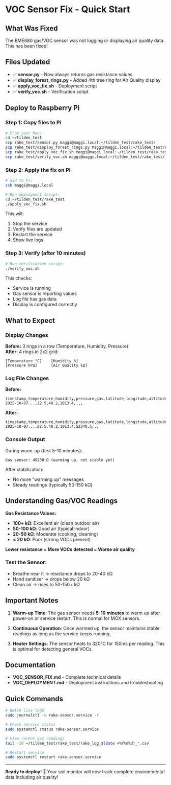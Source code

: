 # VOC Sensor Fix - Quick Start

## What Was Fixed
The BME680 gas/VOC sensor was not logging or displaying air quality data. This has been fixed!

## Files Updated
- ✅ **sensor.py** - Now always returns gas resistance values
- ✅ **display_forest_rings.py** - Added 4th tree ring for Air Quality display
- ✅ **apply_voc_fix.sh** - Deployment script
- ✅ **verify_voc.sh** - Verification script

## Deploy to Raspberry Pi

### Step 1: Copy files to Pi
```bash
# From your Mac:
cd ~/tilden_test
scp rake_test/sensor.py maggi@maggi.local:~/tilden_test/rake_test/
scp rake_test/display_forest_rings.py maggi@maggi.local:~/tilden_test/rake_test/
scp rake_test/apply_voc_fix.sh maggi@maggi.local:~/tilden_test/rake_test/
scp rake_test/verify_voc.sh maggi@maggi.local:~/tilden_test/rake_test/
```

### Step 2: Apply the fix on Pi
```bash
# SSH to Pi:
ssh maggi@maggi.local

# Run deployment script:
cd ~/tilden_test/rake_test
./apply_voc_fix.sh
```

This will:
1. Stop the service
2. Verify files are updated
3. Restart the service
4. Show live logs

### Step 3: Verify (after 10 minutes)
```bash
# Run verification script:
./verify_voc.sh
```

This checks:
- Service is running
- Gas sensor is reporting values
- Log file has gas data
- Display is configured correctly

## What to Expect

### Display Changes
**Before:** 3 rings in a row (Temperature, Humidity, Pressure)  
**After:** 4 rings in 2x2 grid:
```
[Temperature °C]    [Humidity %]
[Pressure hPa]      [Air Quality kΩ]
```

### Log File Changes
**Before:**
```csv
timestamp,temperature,humidity,pressure,gas,latitude,longitude,altitude
2025-10-07...,22.5,48.2,1013.4,,,,
```

**After:**
```csv
timestamp,temperature,humidity,pressure,gas,latitude,longitude,altitude
2025-10-07...,22.5,48.2,1013.4,52340.5,,,
```

### Console Output
During warm-up (first 5-10 minutes):
```
Gas sensor: 45230 Ω (warming up, not stable yet)
```

After stabilization:
- No more "warming up" messages
- Steady readings (typically 50-150 kΩ)

## Understanding Gas/VOC Readings

**Gas Resistance Values:**
- **100+ kΩ**: Excellent air (clean outdoor air)
- **50-100 kΩ**: Good air (typical indoor)
- **20-50 kΩ**: Moderate (cooking, cleaning)
- **< 20 kΩ**: Poor (strong VOCs present)

**Lower resistance = More VOCs detected = Worse air quality**

### Test the Sensor:
- Breathe near it → resistance drops to 20-40 kΩ
- Hand sanitizer → drops below 20 kΩ
- Clean air → rises to 50-150+ kΩ

## Important Notes

1. **Warm-up Time**: The gas sensor needs **5-10 minutes** to warm up after power-on or service restart. This is normal for MOX sensors.

2. **Continuous Operation**: Once warmed up, the sensor maintains stable readings as long as the service keeps running.

3. **Heater Settings**: The sensor heats to 320°C for 150ms per reading. This is optimal for detecting general VOCs.

## Documentation

- **VOC_SENSOR_FIX.md** - Complete technical details
- **VOC_DEPLOYMENT.md** - Deployment instructions and troubleshooting

## Quick Commands

```bash
# Watch live logs
sudo journalctl -u rake-sensor.service -f

# Check service status
sudo systemctl status rake-sensor.service

# View recent gas readings
tail -20 ~/tilden_test/rake_test/rake_log_$(date +%Y%m%d)_*.csv

# Restart service
sudo systemctl restart rake-sensor.service
```

---

**Ready to deploy!** 🌲 Your soil monitor will now track complete environmental data including air quality!
